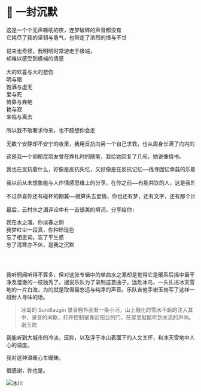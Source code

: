 # 🧊 一封沉默

<pre>
这是一个个无声嘶吼的夜，连梦破碎的声音都没有
它耗尽了我的坚韧与勇气，也带走了浓烈的恨与不甘

说来也奇怪，我明明时常游走于极端，
却难以感受到极端的情感

大的欢喜与大的悲伤
明与暗
饱满与虚无
爱与死
倚靠与弃绝
艳与寂
来临与离去

所以我不敢奢求你来，也不臆想你会走

无数个安静却不安宁的夜里，我用反抗向另一个自己求救，也从周身长满了向内的刺
</pre>

这是我一个抑郁症朋友曾在挣扎时的随笔，我给她回复了几句，她说像情书。

<pre>
我也在反抗着什么，好像是反抗失忆，又好像是在反抗记忆——找寻回忆承载的乐趣，怜惜过往的痛苦; 降低新的期待，免得患得患失。至少关于情感体验上的痛楚，我觉得我能理解你，就像你知道的，我会在梦里去追寻狂喜与悲恸——这是我作为避免狂喜之人对情感最后的憧憬。虽然不敢自大到承认自己想抛弃现实而去追求梦境，只是无论爱与死，依靠与弃绝，或是艳与寂，来临与离去——这些执念的复杂程度与现实无异。

我以前从未想象能与人作情感思维上的分享，在你之前——有能共饮的人，这是我的幸运; 只是我在梦里想了很久，也没想出怎么回复与安慰你——我怕我只看到了我想看到的内容——这是我的悲哀，也是我的沉默。

不过恭喜你还有碰杯的期冀——就算失去爱情，你也还有梦，还有文字，还有那个计划中横跨东西海岸的旅行。对暗号，礼拜天一起喝 RIO，醋意桃桃，还是维他柠檬茶?

最后，云村水之湄评论中有一首很美的填词，分享给你:
<pre>
我在水之湄，你淡春之侧
我梦红尘一段真，你种玲珑色
忘了相思词，忘了平生惑
忘了清寒亦不休，是我之沉默
</pre>
</pre>

我听惘闻听得不算多，但对这张专辑中的单曲水之湄却是觉得它是暖系后摇中最干净及澄澈的一枝独秀了。据说乐队为了录制这首曲子，远赴冰岛，一头扎进冰天雪地的一片白海，为的就是取得最悠远与纯净的声音。乐队吉他手谢玉岗写了这样一段耐人寻味的话。

> 冰岛的 Sundlaugin 录音棚外面有一条小河，山上融化的雪水不断的注入其中，录音的间歇，打开控制室靠近阳台的门，在屋里就能听到水流的声响。
> <name>谢玉岗</name>

我能听到大城市的冷淡，压抑，以及浮于冰山表面下的人文关怀，和冰天雪地中人心的温度。

我对这种温暖心生暧昧。

很感谢，你也是。

<img
  srcset="
    https://mgear-image.oss-cn-shanghai.aliyuncs.com/image/a-letter-of-silience/2019-09-01-13-20-06_480.jpg 480w,
    https://mgear-image.oss-cn-shanghai.aliyuncs.com/image/a-letter-of-silience/2019-09-01-13-20-06_960.jpg 960w,
    https://mgear-image.oss-cn-shanghai.aliyuncs.com/image/a-letter-of-silience/2019-09-01-13-20-06_1440.jpg 1440w"
  src="https://mgear-image.oss-cn-shanghai.aliyuncs.com/image/a-letter-of-silience/2019-09-01-13-20-06_1440.jpg"
  alt="冰川"
/>
